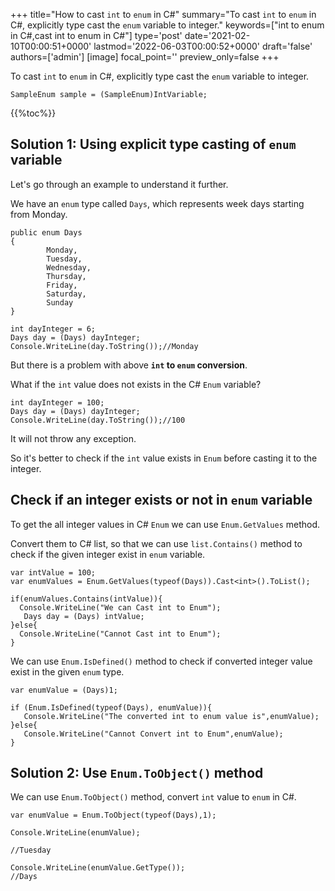 +++
title="How to cast `int` to `enum` in C#"
summary="To cast `int` to `enum` in C#, explicitly type cast the `enum` variable to integer."
keywords=["int to enum in C#,cast int to enum in C#"]
type='post'
date='2021-02-10T00:00:51+0000'
lastmod='2022-06-03T00:00:52+0000'
draft='false'
authors=['admin']
[image]
focal_point=''
preview_only=false
+++

To cast `int` to `enum` in C#, explicitly type cast the `enum` variable to integer.

```
SampleEnum sample = (SampleEnum)IntVariable;
```

{{%toc%}}

## Solution 1: Using explicit type casting of `enum` variable

Let's go through an example to understand it further.

We have an `enum` type called `Days`, which represents week days starting from Monday.

```
public enum Days
{
        Monday,  
        Tuesday,  
        Wednesday,  
        Thursday,  
        Friday,  
        Saturday,  
        Sunday
}

int dayInteger = 6;
Days day = (Days) dayInteger;
Console.WriteLine(day.ToString());//Monday
```

But there is a problem with above **`int` to `enum` conversion**.

What if the `int` value does not exists in the C# `Enum` variable?

```
int dayInteger = 100;
Days day = (Days) dayInteger;
Console.WriteLine(day.ToString());//100
```

It will not throw any exception.

So it's better to check if the `int` value exists in `Enum` before casting it to the integer.

## Check if an integer exists or not in `enum` variable

To get the all integer values in C# `Enum` we can use `Enum.GetValues` method.

Convert them to C# list, so that we can use `list.Contains()` method to check if the given integer exist in `enum` variable.

```
var intValue = 100;
var enumValues = Enum.GetValues(typeof(Days)).Cast<int>().ToList();

if(enumValues.Contains(intValue)){
  Console.WriteLine("We can Cast int to Enum");  
   Days day = (Days) intValue;
}else{
  Console.WriteLine("Cannot Cast int to Enum");
}

```
We can use `Enum.IsDefined()` method to check if converted integer value exist in the given `enum` type.  

```
var enumValue = (Days)1;

if (Enum.IsDefined(typeof(Days), enumValue)){
   Console.WriteLine("The converted int to enum value is",enumValue);
}else{
   Console.WriteLine("Cannot Convert int to Enum",enumValue);
}
```


## Solution 2: Use `Enum.ToObject()` method

We can use `Enum.ToObject()` method, convert `int` value to `enum` in C#.

```
var enumValue = Enum.ToObject(typeof(Days),1);

Console.WriteLine(enumValue);

//Tuesday

Console.WriteLine(enumValue.GetType());
//Days

```





